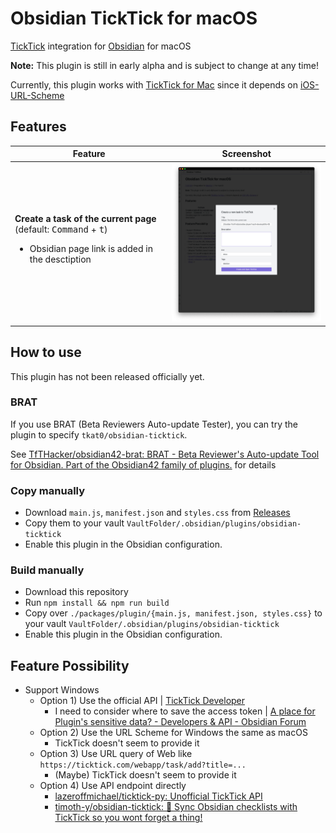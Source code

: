 # Obsidian TickTick for macOS

[TickTick](https://ticktick.com/home) integration for [Obsidian](https://obsidian.md) for macOS

**Note:** This plugin is still in early alpha and is subject to change at any time!

Currently, this plugin works with [TickTick for Mac](https://ticktick.com/about/mac) since it depends on [iOS-URL-Scheme](https://support.ticktick.com/hc/en-us/articles/360007930051-TickTick-iOS-URL-Scheme)

## Features

<table>
<thead>
<tr>
<th>Feature</th>
<th>Screenshot</th>
</tr>
</thead>
<tr>

<tr>
<td>
<b>Create a task of the current page</b> (default: <kbd>Command</kbd> + <kbd>t</kbd>)
<ul>
<li>Obsidian page link is added in the desctiption</li>
</ul>
</td>
<td>
<img src="./docs/create-new-task.png" width="400px" />
</td>
</tr>

</table>

## How to use

This plugin has not been released officially yet.

### BRAT

If you use BRAT (Beta Reviewers Auto-update Tester), you can try the plugin to specify `tkat0/obsidian-ticktick`.

See [TfTHacker/obsidian42-brat: BRAT - Beta Reviewer's Auto-update Tool for Obsidian. Part of the Obsidian42 family of plugins.](https://github.com/TfTHacker/obsidian42-brat) for details

### Copy manually

- Download `main.js`, `manifest.json` and `styles.css` from [Releases](https://github.com/tkat0/obsidian-ticktick/releases)
- Copy them to your vault `VaultFolder/.obsidian/plugins/obsidian-ticktick`
- Enable this plugin in the Obsidian configuration.

### Build manually

- Download this repository
- Run `npm install && npm run build`
- Copy over `./packages/plugin/{main.js, manifest.json, styles.css}` to your vault `VaultFolder/.obsidian/plugins/obsidian-ticktick`
- Enable this plugin in the Obsidian configuration.

## Feature Possibility

- Support Windows
  - Option 1) Use the official API | [TickTick Developer](https://developer.ticktick.com/docs#/openapi)
    - I need to consider where to save the access token | [A place for Plugin's sensitive data? - Developers & API - Obsidian Forum](https://forum.obsidian.md/t/a-place-for-plugins-sensitive-data/18308)
  - Option 2) Use the URL Scheme for Windows the same as macOS
    - TickTick doesn't seem to provide it
  - Option 3) Use URL query of Web like `https://ticktick.com/webapp/task/add?title=...`
    - (Maybe) TickTick doesn't seem to provide it
  - Option 4) Use API endpoint directly
    - [lazeroffmichael/ticktick-py: Unofficial TickTick API](https://github.com/lazeroffmichael/ticktick-py)
    - [timoth-y/obsidian-ticktick: 🔄 Sync Obsidian checklists with TickTick so you wont forget a thing!](https://github.com/timoth-y/obsidian-ticktick)
